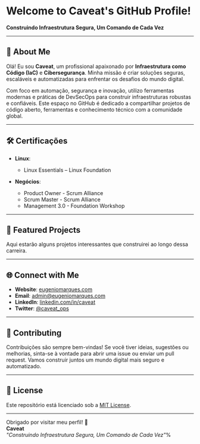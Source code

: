 # Welcome to Caveat's GitHub Profile!  

**Construindo Infraestrutura Segura, Um Comando de Cada Vez**  

---

## 👋 About Me  
Olá! Eu sou **Caveat**, um profissional apaixonado por **Infraestrutura como Código (IaC)** e **Cibersegurança**. Minha missão é criar soluções seguras, escaláveis e automatizadas para enfrentar os desafios do mundo digital.  

Com foco em automação, segurança e inovação, utilizo ferramentas modernas e práticas de DevSecOps para construir infraestruturas robustas e confiáveis. Este espaço no GitHub é dedicado a compartilhar projetos de código aberto, ferramentas e conhecimento técnico com a comunidade global.  

---

## 🛠️ Certificações

- **Linux**:  
  - Linux Essentials – Linux Foundation
    
- **Negócios**:  
  - Product Owner - Scrum Alliance
  - Scrum Master - Scrum Alliance
  - Management 3.0 - Foundation Workshop

---

## 📂 Featured Projects  
Aqui estarão alguns projetos interessantes que construirei ao longo dessa carreira.

---

## 🌐 Connect with Me  
- **Website**: [eugeniomarques.com](https://eugeniomarques.com)  
- **Email**: [admin@eugeniomarques.com](mailto:admin@eugeniomarques.com)  
- **LinkedIn**: [linkedin.com/in/caveat](#)
- **Twitter**: [@caveat_ops](#)

---

## 🤝 Contributing  
Contribuições são sempre bem-vindas! Se você tiver ideias, sugestões ou melhorias, sinta-se à vontade para abrir uma issue ou enviar um pull request. Vamos construir juntos um mundo digital mais seguro e automatizado.  

---

## 📜 License  
Este repositório está licenciado sob a [MIT License](LICENSE).  

---

Obrigado por visitar meu perfil! 🚀  
**Caveat**  
*"Construindo Infraestrutura Segura, Um Comando de Cada Vez"*%     
